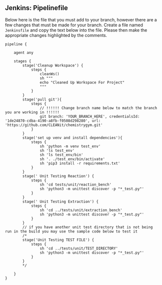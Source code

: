 ## Jenkins: Pipelinefile

Below here is the file that you must add to your branch, however there are a few changes that must be made for your
branch. Create a file named `Jenkinsfile` and copy the text below into the file. Please then make the appropriate
changes highlighted by the comments.
```
pipeline {

    agent any

    stages {
        stage('Cleanup Workspace') {
            steps {
                cleanWs()
                sh """
                echo "Cleaned Up Workspace For Project"
                """
            }
        }
        stage('pull git'){
            steps {
                // !!!!!! Change branch name below to match the branch you are working in !!!!!!
                git branch: 'YOUR_BRANCH_HERE', credentialsId: '1de24870-cdba-4190-a8fb-f0508d298280', url: 'https://github.com/CLEANit/chemistrygym.git'
            }
        }
        stage('set up venv and install dependencies'){
            steps {
                sh 'python -m venv test_env'
                sh 'ls test_env'
                sh 'ls test_env/bin'
                sh '. ./test_env/bin/activate'
                sh 'pip3 install -r requirements.txt'
            }
        }
        stage(' Unit Testing Reaction') {
            steps {
                sh 'cd tests/unit/reaction_bench'
                sh 'python3 -m unittest discover -p "*_test.py"'
            }
        }
        stage(' Unit Testing Extraction') {
            steps {
                sh 'cd ../tests/unit/extraction_bench'
                sh 'python3 -m unittest discover -p "*_test.py"'
            }
        }
        // if you have another unit test directory that is not being run in the build you may use the sample code below to test it
        /*
        stage('Unit Testing TEST FILE') {
            steps {
                sh 'cd ../tests/unit/TEST_DIRECTORY'
                sh 'python3 -m unittest discover -p "*_test.py"'
            }
        }
        */

    }   
}

```